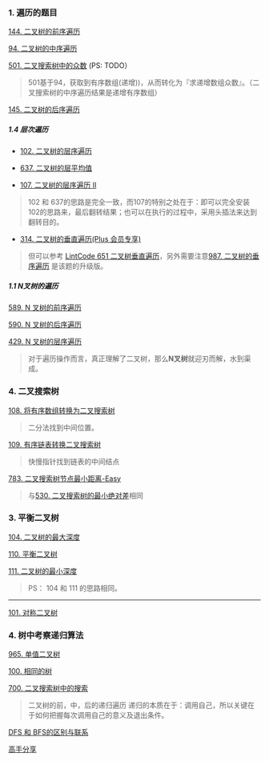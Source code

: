 
### 1. 遍历的题目
[144. 二叉树的前序遍历](https://leetcode-cn.com/problems/binary-tree-preorder-traversal/)

[94. 二叉树的中序遍历](https://leetcode-cn.com/problems/binary-tree-inorder-traversal/?utm_source=LCUS&utm_medium=ip_redirect&utm_campaign=transfer2china)

[501. 二叉搜索树中的众数](https://leetcode-cn.com/problems/find-mode-in-binary-search-tree/)  (PS: TODO）

> 501基于94，获取到有序数组(递增))，从而转化为『求递增数组众数』。（二叉搜索树的中序遍历结果是递增有序数组）


[145. 二叉树的后序遍历](https://leetcode-cn.com/problems/binary-tree-postorder-traversal/)
##### 1.4 层次遍历
* [102. 二叉树的层序遍历](https://leetcode-cn.com/problems/binary-tree-level-order-traversal/)

* [637. 二叉树的层平均值](https://leetcode-cn.com/problems/average-of-levels-in-binary-tree/)

* [107. 二叉树的层序遍历 II](https://leetcode-cn.com/problems/binary-tree-level-order-traversal-ii/)

> 102 和 637的思路是完全一致，而107的特别之处在于：即可以完全安装102的思路来，最后翻转结果；也可以在执行的过程中，采用头插法来达到翻转目的。

* [314. 二叉树的垂直遍历(Plus 会员专享)](https://leetcode-cn.com/problems/binary-tree-vertical-order-traversal/)
> 但可以参考 [LintCode 651 二叉树垂直遍历](https://www.lintcode.com/problem/651/)，另外需要注意[987. 二叉树的垂序遍历](https://leetcode-cn.com/problems/vertical-order-traversal-of-a-binary-tree/)
> 是该题的升级版。
##### 1.1 N叉树的遍历
[589. N 叉树的前序遍历](https://leetcode-cn.com/problems/n-ary-tree-preorder-traversal/)

[590. N 叉树的后序遍历](https://leetcode-cn.com/problems/n-ary-tree-postorder-traversal/)

[429. N 叉树的层序遍历](https://leetcode-cn.com/problems/n-ary-tree-level-order-traversal/)

> 对于遍历操作而言，真正理解了二叉树，那么**N叉树**就迎刃而解，水到渠成。

### 4. 二叉搜索树

[108. 将有序数组转换为二叉搜索树](https://leetcode-cn.com/problems/convert-sorted-array-to-binary-search-tree/)
> 二分法找到中间位置。

[109. 有序链表转换二叉搜索树](https://leetcode-cn.com/problems/convert-sorted-list-to-binary-search-tree/)
> 快慢指针找到链表的中间结点

[783. 二叉搜索树节点最小距离-Easy](https://leetcode-cn.com/problems/minimum-distance-between-bst-nodes/)
> 与[530. 二叉搜索树的最小绝对差](https://leetcode-cn.com/problems/minimum-absolute-difference-in-bst/)相同


### 3. 平衡二叉树
[104. 二叉树的最大深度](https://leetcode-cn.com/problems/maximum-depth-of-binary-tree/)

[110. 平衡二叉树](https://leetcode-cn.com/problems/balanced-binary-tree/)

[111. 二叉树的最小深度](https://leetcode-cn.com/problems/minimum-depth-of-binary-tree/)

> PS： 104 和 111 的思路相同。
---

[101. 对称二叉树](https://leetcode-cn.com/problems/symmetric-tree/)

### 4. 树中考察递归算法
[965. 单值二叉树](https://leetcode-cn.com/problems/univalued-binary-tree/)

[100. 相同的树](https://leetcode-cn.com/problems/same-tree/)

[700. 二叉搜索树中的搜索](https://leetcode-cn.com/problems/search-in-a-binary-search-tree/)

> 二叉树的前，中，后的递归遍历
> 递归的本质在于：调用自己，所以关键在于如何把握每次调用自己的意义及退出条件。


[DFS 和 BFS的区别与联系 ](https://leetcode-cn.com/problems/binary-tree-level-order-traversal/solution/bfs-de-shi-yong-chang-jing-zong-jie-ceng-xu-bian-l/)

[高手分享](https://leetcode-cn.com/problems/binary-tree-level-order-traversal/solution/er-cha-shu-ceng-xu-bian-li-deng-chang-wo-yao-da-sh/)
